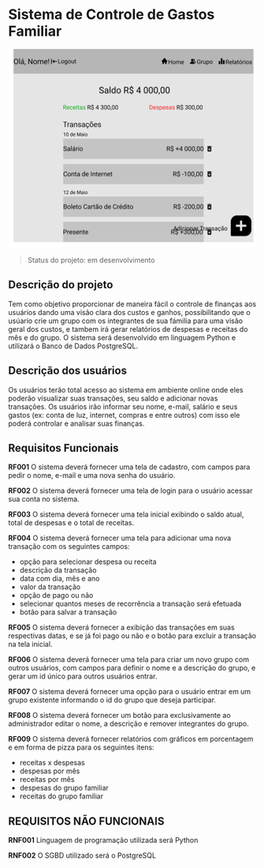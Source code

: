 # Sistema de Controle de Gastos Familiar

![](/SCGF/img-interfaces/pag-home.png)

> Status do projeto: em desenvolvimento

## Descrição do projeto
 Tem como objetivo proporcionar de maneira fácil o controle de finanças aos usuários dando uma visão clara dos custos e ganhos, possibilitando que o usúario crie um grupo com os integrantes de sua fámilia para uma visão geral dos custos, e tambem irá gerar relatórios de despesas e receitas do mês e do grupo.
 O sistema será desenvolvido em linguagem Python e utilizará o Banco de Dados PostgreSQL.


## Descrição dos usuários
 Os usuários terão total acesso ao sistema em ambiente online onde eles poderão visualizar suas transações, seu saldo e adicionar novas transações. Os usuários irão informar seu nome, e-mail, salário e seus gastos (ex: conta de luz, internet, compras e entre outros) com isso ele poderá controlar e analisar suas finanças.


## Requisitos Funcionais
**RF001** O sistema deverá fornecer uma tela de cadastro, com campos para pedir o nome, e-mail e uma nova senha do usuário.

**RF002** O sistema deverá fornecer uma tela de login para o usuário acessar sua conta no sistema.

**RF003** O sistema deverá fornecer uma tela inicial exibindo o saldo atual, total de despesas e o total de receitas.

**RF004** O sistema deverá fornecer uma tela para adicionar uma nova transação com os seguintes campos:
* opção para selecionar despesa ou receita
* descrição da transação
* data com dia, mês e ano
* valor da transação
* opção de pago ou não
* selecionar quantos meses de recorrência a transação será efetuada
* botão para salvar a transação

**RF005** O sistema deverá fornecer a exibição das transações em suas respectivas datas, e se já foi pago ou não e o botão para excluir a transação na tela inicial.

**RF006** O sistema deverá fornecer uma tela para criar um novo grupo com outros usuários, com campos para definir o nome e a descrição do grupo, e gerar um id único para outros usuários entrar.

**RF007** O sistema deverá fornecer uma opção para o usuário entrar em um grupo existente informando o id do grupo que deseja participar.

**RF008** O sistema deverá fornecer um botão para exclusivamente ao administrador editar o nome, a descrição e remover integrantes do grupo. 

**RF009** O sistema deverá fornecer relatórios com gráficos em porcentagem e em forma de pizza para os seguintes itens:
* receitas x despesas
* despesas por mês
* receitas por mês
* despesas do grupo familiar
* receitas do grupo familiar


## REQUISITOS NÃO FUNCIONAIS
**RNF001** Linguagem de programação utilizada será Python

**RNF002** O SGBD utilizado será o PostgreSQL
